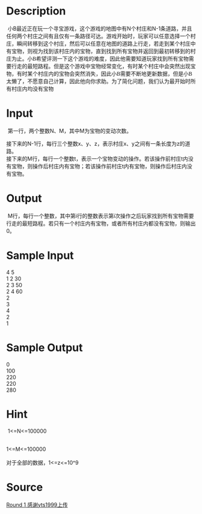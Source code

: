 
# Description

<div class="content"><p> <span style="font-family: 宋体;">小</span><span lang="EN-US">B</span><span style="font-family: 宋体;">最近正在玩一个寻宝游戏，这个游戏的地图中有</span><span lang="EN-US">N</span><span style="font-family: 宋体;">个村庄和</span><span lang="EN-US">N-1</span><span style="font-family: 宋体;">条道路，并且任何两个村庄之间有且仅有一条路径可达。游戏开始时，玩家可以任意选择一个村庄，瞬间转移到这个村庄，然后可以任意在地图的道路上行走，若走到某个村庄中有宝物，则视为找到该村庄内的宝物，直到找到所有宝物并返回到最初转移到的村庄为止。<span style="font-family:宋体;mso-ascii-font-family:&#34;Times New Roman&#34;;
mso-hansi-font-family:&#34;Times New Roman&#34;">小</span><span lang="EN-US">B</span><span style="font-family:宋体;mso-ascii-font-family:&#34;Times New Roman&#34;;mso-hansi-font-family:
&#34;Times New Roman&#34;">希望评测一下这个游戏的难度，因此他需要知道玩家找到所有宝物需要行走的最短路程。但是这个游戏中宝物经常变化，有时某个村庄中会突然出现宝物，有时某个村庄内的宝物会突然消失，因此小</span><span lang="EN-US">B</span><span style="font-family:宋体;mso-ascii-font-family:&#34;Times New Roman&#34;;
mso-hansi-font-family:&#34;Times New Roman&#34;">需要不断地更新数据，但是小</span><span lang="EN-US">B</span><span style="font-family:宋体;mso-ascii-font-family:&#34;Times New Roman&#34;;mso-hansi-font-family:
&#34;Times New Roman&#34;">太懒了，不愿意自己计算，因此他向你求助。</span></span><span style="font-family: 宋体;">为了简化问题，我们认为最开始时所有村庄内均没有宝物<br/>
</span></p>
<p class="NOI1"></p></div>

# Input

<div class="content"><p> 第一行，两个整数N、M，其中M为宝物的变动次数。</p>
<div>接下来的N-1行，每行三个整数x、y、z，表示村庄x、y之间有一条长度为z的道路。</div>
<div>接下来的M行，每行一个整数t，表示一个宝物变动的操作。若该操作前村庄t内没有宝物，则操作后村庄内有宝物；若该操作前村庄t内有宝物，则操作后村庄内没有宝物。</div>
<div></div></div>

# Output

<div class="content"><p> M行，每行一个整数，其中第i行的整数表示第i次操作之后玩家找到所有宝物需要行走的最短路程。若只有一个村庄内有宝物，或者所有村庄内都没有宝物，则输出0。</p>
<div></div></div>

# Sample Input

<div class="content"><span class="sampledata">4 5<br/>
1 2 30<br/>
2 3 50<br/>
2 4 60<br/>
2<br/>
3<br/>
4<br/>
2<br/>
1</span></div>

# Sample Output

<div class="content"><span class="sampledata">0<br/>
100<br/>
220<br/>
220<br/>
280</span></div>

# Hint

<div class="content"><p></p><p> 1&lt;=N&lt;=100000</p><br/>
<div>1&lt;=M&lt;=100000</div><br/>
<div>对于全部的数据，1&lt;=z&lt;=10^9</div><p></p></div>

# Source

<div class="content"><p><a href="problemset.php?search=Round 1 感谢yts1999上传">Round 1 感谢yts1999上传</a></p></div>

